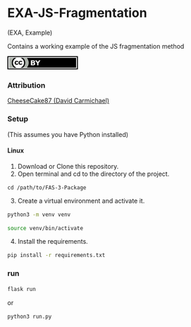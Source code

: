 # EXA-JS-Fragmentation
(EXA, Example)

Contains a working example of the JS fragmentation method

![](https://github.com/creativecommons/cc-assets/blob/main/license_badges/small/by.svg)

### Attribution

[CheeseCake87 (David Carmichael)](https://github.com/CheeseCake87)

### Setup

(This assumes you have Python installed)

#### Linux

1. Download or Clone this repository.
2. Open terminal and cd to the directory of the project.

```text
cd /path/to/FAS-3-Package
```

3. Create a virtual environment and activate it.

```bash
python3 -m venv venv
```

```bash
source venv/bin/activate
```

4. Install the requirements.

```bash
pip install -r requirements.txt
```

### run

```bash
flask run
```
or
```bash
python3 run.py
```
